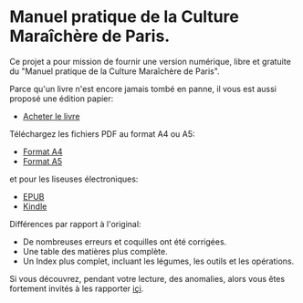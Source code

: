 # Manuel pratique de la Culture Maraîchère de Paris.

Ce projet a pour mission de fournir une version numérique, libre et gratuite du "Manuel pratique de la Culture Maraîchère de Paris".

Parce qu'un livre n'est encore jamais tombé en panne, il vous est aussi proposé une édition papier:
- [Acheter le livre](http://www.lulu.com/shop/jj-daverne/manuel-pratique-de-culture-maraich%C3%A8re-de-paris/paperback/product-22445490.html)

Téléchargez les fichiers PDF au format A4 ou A5:
- [Format A4](https://raw.githubusercontent.com/permacole/culture-maraichere/master/CultureMaraichere-FormatA4.pdf)
- [Format A5](https://raw.githubusercontent.com/permacole/culture-maraichere/master/CultureMaraichere-FormatA5.pdf)

et pour les liseuses électroniques:
- [EPUB](https://raw.githubusercontent.com/permacole/culture-maraichere/master/CultureMaraichere.epub)
- [Kindle](https://raw.githubusercontent.com/permacole/culture-maraichere/master/CultureMaraichere.mobi)

Différences par rapport à l'original:
- De nombreuses erreurs et coquilles ont été corrigées.
- Une table des matières plus complète.
- Un Index plus complet, incluant les légumes, les outils et les opérations.

Si vous découvrez, pendant votre lecture, des anomalies, alors vous êtes fortement invités à les rapporter [içi](https://github.com/permacole/culture-maraichere/issues).
